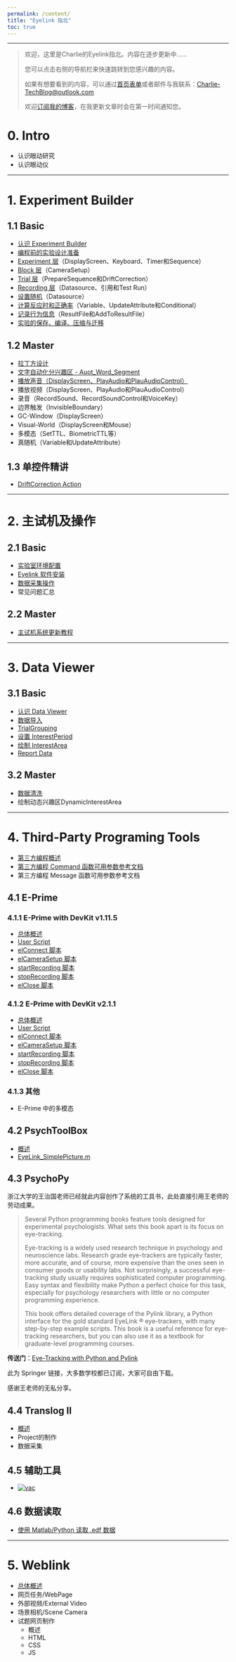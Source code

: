 ```yaml
---
permalink: /content/
title: "Eyelink 指北"
toc: true
---
```


---

>欢迎，这里是Charlie的Eyelink指北。内容在逐步更新中……
>
>您可以点击右侧的导航栏来快速跳转到您感兴趣的内容。
>
>如果有想要看到的内容，可以通过[首页表单](/)或者邮件与我联系：Charlie-TechBlog@outlook.com
>
>欢迎[订阅我的博客](/blog%20usage/add_rss_feed/)，在我更新文章时会在第一时间通知您。

# 0. Intro

* 认识眼动研究
* 认识眼动仪

---

# 1. Experiment Builder

## 1.1 Basic

* [认识 Experiment Builder](/eyelink/EB_Intro/)
* [编程前的实验设计准备](/eyelink/Experiment_Design/)
* [Experiment 层](/eyelink/Experiment_Level/)（DisplayScreen、Keyboard、Timer和Sequence）
* [Block 层](/eyelink/Block_Level/)（CameraSetup）
* [Trial 层](/eyelink/Trial_Level/)（PrepareSequence和DriftCorrection）
* [Recording 层](/eyelink/Recording_Level/)（Datasource、引用和Test Run）
* [设置随机](/eyelink/set_trial_random/)（Datasource）
* [计算反应时和正确率](/eyelink/calcuate_rt_n_acc/#1-计算反应时)（Variable、UpdateAttribute和Conditional）
* [记录行为信息](/eyelink/calcuate_rt_n_acc/#23-保存到result-file)（ResultFile和AddToResultFile）
* [实验的保存、编译、压缩与迁移](/eyelink/exp_package_save_n_transfer/)

## 1.2 Master

* [拉丁方设计](/eyelink/latin_square_random/)
* [文字自动化分兴趣区 - Auot_Word_Segment](/eyelink/eb_auto_word_segment/)
* [播放声音（DisplayScreen、PlayAudio和PlauAudioControl）](/eyelink/eb-play_sound/)
* 播放视频（DisplayScreen、PlayAudio和PlauAudioControl）
* 录音（RecordSound、RecordSoundControl和VoiceKey）
* 边界触发（InvisibleBoundary）
* GC-Window（DisplayScreen）
* Visual-World（DisplayScreen和Mouse）
* 多模态（SetTTL、BiometricTTL等）
* 真随机（Variable和UpdateAttribute）

## 1.3 单控件精讲

* [DriftCorrection Action](/eyelink/Drift/)

---

# 2. 主试机及操作

## 2.1 Basic

* [实验室环境配置](/eyelink/LabSetup/)
* [Eyelink 软件安装](/eyelink/install_software/)
* [数据采集操作](/eyelink/data_collection/)
* 常见问题汇总

## 2.2 Master

* [主试机系统更新教程](/eyelink/host-system-update/)

---

# 3. Data Viewer

## 3.1 Basic

* [认识 Data Viewer](/eyelink/DV_Intro/)
* [数据导入](/eyelink/dv_import_data/)
* [TrialGrouping](/eyelink/Trial_Grouping/)
* [设置 InterestPeriod](/eyelink/dv_set_IP/)
* [绘制 InterestArea](/eyelink/dv_set_ia/)
* [Report Data](/eyelink/dv_report_data/)

## 3.2 Master

* [数据清洗](/eyelink/dv-4_stage_fixation_cleaning/)
* 绘制动态兴趣区DynamicInterestArea

---

# 4. Third-Party Programing Tools

* [第三方编程概述](/eyelink/3rd-intro/)
* [第三方编程 Command 函数可用参数参考文档](/eyelink/3rd-programing/3rd_comand_ini/)
* 第三方编程 Message 函数可用参数参考文档

## 4.1 E-Prime

### 4.1.1 E-Prime with DevKit v1.11.5

* [总体概述](/eyelink/e-prime/eprime_overview/)
* [User Script](/eyelink/e-prime/eprime-user_script/)
* [elConnect 脚本](/eyelink/e-prime/eprime_elconnect/)
* [elCameraSetup 脚本](/eyelink/e-prime/eprime_elCameraSetup/)
* [startRecording 脚本](/eyelink/e-prime/eprime_startRecording/)
* [stopRecording 脚本](/eyelink/e-prime/eprime_stopRecording/)
* [elClose 脚本](/eyelink/e-prime/eprime_elClose/)

### 4.1.2 E-Prime with DevKit v2.1.1

* [总体概述](/eyelink/e-prime/eprime-overview_devkit_2_1_1/)
* [User Script](/eyelink/e-prime/eprime-user_script_devkit_2_1_1/)
* [elConnect 脚本](/eyelink/e-prime/eprime-elconnect_devkit_2_1_1/)
* [elCameraSetup 脚本](/eyelink/e-prime/eprime-clCameraSetup_devkit_2_1_1/)
* [startRecording 脚本](/eyelink/e-prime/eprime-startRecording_devkit_2_1_1/)
* [stopRecording 脚本](/eyelink/e-prime/eprime-stopRecording_devkit_2_1_1/)
* [elClose 脚本](/eyelink/e-prime/eprime-elClose/)

### 4.1.3 其他

* E-Prime 中的多模态

## 4.2 PsychToolBox

* [概述](/eyelink/3rd-matlab_overview/)
* [EyeLink_SimplePicture.m](/eyelink/3rd-matlab_SimplePicture/)

## 4.3 PsychoPy

浙江大学的王治国老师已经就此内容创作了系统的工具书，此处直接引用王老师的劳动成果。

> Several Python programming books feature tools designed for experimental psychologists. What sets this book apart is its focus on eye-tracking.
> 
> Eye-tracking is a widely used research technique in psychology and neuroscience labs. Research grade eye-trackers are typically faster, more accurate, and of course, more expensive than the ones seen in consumer goods or usability labs. Not surprisingly, a successful eye-tracking study usually requires sophisticated computer programming. Easy syntax and flexibility make Python a perfect choice for this task, especially for psychology researchers with little or no computer programming experience.
> 
> This book offers detailed coverage of the Pylink library, a Python interface for the gold standard EyeLink ® eye-trackers, with many step-by-step example scripts. This book is a useful reference for eye-tracking researchers, but you can also use it as a textbook for graduate-level programming courses.

**传送门**：[Eye-Tracking with Python and Pylink](https://link.springer.com/book/10.1007%2F978-3-030-82635-2)

此为 Springer 链接，大多数学校都已订阅，大家可自由下载。

感谢王老师的无私分享。

## 4.4 Translog II

* [概述](/eyelink/translog-ii/translog-overview/)
* Project的制作
* 数据采集

## 4.5 辅助工具

* [![vac](https://img.shields.io/badge/Visual_Angle_Calculator-v1.0-green)](/tools/tools_vac/)

## 4.6 数据读取

* [使用 Matlab/Python 读取 .edf 数据](/eyelink/3rd-read_edf/)

---

# 5. Weblink

* [总体概述](/eyelink/wl-overview/)
* 网页任务/WebPage
* 外部视频/External Video
* 场景相机/Scene Camera
* 试题网页制作
    * 概述
    * HTML
    * CSS
    * JS
